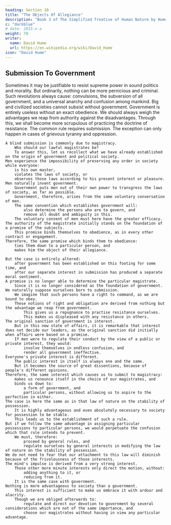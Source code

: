 ```yaml
---
heading: Section 10
title: "The Objects Of Allegiance"
description: "Book 3 of The Simplified Treatise of Human Nature by Hume"
c: "darkblue"
# date: 2015-x-x
weight: 78
writer:
  name: David Hume
  url: https://en.wikipedia.org/wiki/David_Hume
icon: "David Hume"
---
```



## Submission To Government

Sometimes it may be justifiable to resist supreme power in sound politics and morality.
        But ordinarily, nothing can be more pernicious and criminal.
    Such revolutions always cause:
        convulsions,
        the subversion of all government, and
        a universal anarchy and confusion among mankind.
    Big and civilized societies cannot subsist without government.
        Government is entirely useless without an exact obedience.
    We should always weigh the advantages we reap from authority against the disadvantages.
        Through this, we shall become more scrupulous of practicing the doctrine of resistance.
    The common rule requires submission.
        The exception can only happen in cases of grievous tyranny and oppression.

    A blind submission is commonly due to magistracy.
        Who should our lawful magistrates be?
        To answer this, let us recollect what we have already established on the origin of government and political society.
    Men experience the impossibility of preserving any order in society while everyone:
        is his own master,
        violates the laws of society, or
        observes those laws according to his present interest or pleasure.
    Men naturally invent government.
        Government puts men out of their own power to transgress the laws of society, as far as possible.
        Government, therefore, arises from the same voluntary conversation of men.
        The same convention which establishes government will:
            also determine the persons who are to govern, and
            remove all doubt and ambiguity in this.
        The voluntary consent of men must here have the greater efficacy.
    The authority of the magistrate initially stands on the foundation of a promise of the subjects.
        This promise binds themselves to obedience, as in every other contract or engagement.
    Therefore, the same promise which binds them to obedience:
        ties them down to a particular person, and
        makes him the object of their allegiance.

    But the case is entirely altered:
        after government has been established on this footing for some time, and
        after our separate interest in submission has produced a separate moral sentiment.
    A promise is no longer able to determine the particular magistrate.
        Since it is no longer considered as the foundation of government.
    We naturally suppose ourselves born to submission.
        We imagine that such persons have a right to command, as we are bound to obey.
        These notions of right and obligation are derived from nothing but the advantage we reap from government.
            This gives us a repugnance to practise resistance ourselves.
            This makes us displeased with any resistance in others.
    The original sanction of government is interest.
        But in this new state of affairs, it is remarkable that interest does not decide our leaders, as the original sanction did initially when affairs were based on a promise.
        If men were to regulate their conduct by the view of a public or private interest, they would:
            involve themselves in endless confusion, and
            render all government ineffective.
    Everyone's private interest is different.
        The public interest in itself is always one and the same.
        But it becomes the source of great dissentions, because of people's different opinions.
    Therefore, the same interest which causes us to submit to magistracy:
        makes us renounce itself in the choice of our magistrates, and
        binds us down to:
            a form of government, and
            particular persons, without allowing us to aspire to the perfection in either.
    The case is here the same as in that law of nature on the stability of possession.
        It is highly advantageous and even absolutely necessary to society for possession to be stable.
        This leads us to the establishment of such a rule.
    But if we follow the same advantage in assigning particular possessions to particular persons, we would perpetuate the confusion which that rule intends to prevent.
        We must, therefore:
            proceed by general rules, and
            regulate ourselves by general interests in modifying the law of nature on the stability of possession.
    We do not need to fear that our attachment to this law will diminish because of the frivolousness of those interests.
    The mind's impulse is derived from a very strong interest.
        Those other more minute interests only direct the motion, without:
            adding anything to it, or
            reducing from it.
        It is the same case with government.
    Nothing is more advantageous to society than a government.
        This interest is sufficient to make us embrace it with ardour and alacrity.
        Though we are obliged afterwards to:
            regulate and direct our devotion to government by several considerations which are not of the same importance, and
            choose our magistrates without having in view any particular advantage.


